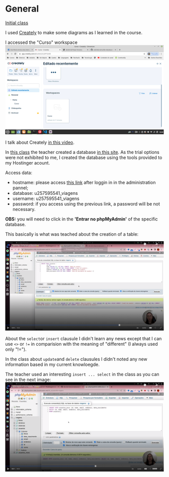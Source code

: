 # General

[Initial class](https://web.dio.me/course/introducao-a-banco-de-dados-relacionais-sql/learning/bdaaa5d8-2d86-49e6-b166-ae890d0112b0?back=/track/coding-the-future-claro-java-spring-boot&tab=undefined&moduleId=undefined)

I used [Creately](https://app.creately.com/) to make some diagrams as I learned in the course.

I accessed the "Curso" workspace ![this way](images/course-workspace.png)

I talk about Creately [in this video](https://youtu.be/F1A5UvZYZ_k).

In [this class](https://web.dio.me/course/introducao-a-banco-de-dados-relacionais-sql/learning/5e407a8c-9d57-4a20-965c-90d5208fb751?back=/track/coding-the-future-claro-java-spring-boot&tab=undefined&moduleId=undefined) the teacher created a database [in this site](https://clients.cloudclusters.io/). As the trial options were not exhibited to me, I created the database using the tools provided to my Hostinger acount.

Access data:
- hostname: please access [this link](https://hpanel.hostinger.com/websites/terceiro.com.br/databases/php-my-admin?redirectLocation=side_menu)
after loggin in in the administration pannel;
- database: u257595541_viagens
- username: u257595541_viagens
- password: if you access using the previous link, a password will be not necessary.

**OBS:** you will need to click in the **'Entrar no phpMyAdmin'** of the specific database.

This basically is what was teached about the creation of a table:

![create table](images/create-table.png)

About the `select`or `insert` clausule I didn't learn any news except that I can use `<>` or `!=` in comparision with the meaning of "different" (I always used only "!=").

In the class about `update`and `delete` clausules I didn't noted any new information based in my current knowloegde.

The teacher used an interesting `insert ... select` in the class as you can see in the next image:
![insert select](images/insert-select.png)